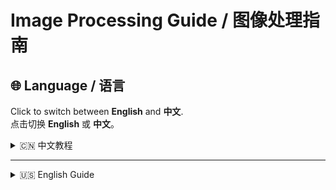 # Image Processing Guide / 图像处理指南

## 🌐 Language / 语言  
Click to switch between **English** and **中文**.  
点击切换 **English** 或 **中文**。

<details>
  <summary>🇨🇳 中文教程</summary>

### **使用教程**
1. 右键 `image.ps1`，选择 **PowerShell 运行**。  
2. 需要处理的图片放入 **"输入"** 文件夹。  
3. 处理好的图片会在 **"输出"** 文件夹中显示。  

📌 **项目来源支持**: [Real-ESRGAN](https://github.com/xinntao/Real-ESRGAN)  
🔗 **Windows PowerShell 命令支持**: [Bilibili](https://m.bilibili.com/opus/589256628117388258?&unique_k=2333)  

</details>

---

<details>
  <summary>🇺🇸 English Guide</summary>

### **User Guide**
1. Right-click `image.ps1` and run it using **PowerShell**.  
2. Place the images to be processed in the **"Input"** folder.  
3. The processed images will appear in the **"Output"** folder.  

📌 **Project Source**: [Real-ESRGAN](https://github.com/xinntao/Real-ESRGAN)  
🔗 **Windows PowerShell Command Support**: [Bilibili](https://m.bilibili.com/opus/589256628117388258?&unique_k=2333)  

</details>

